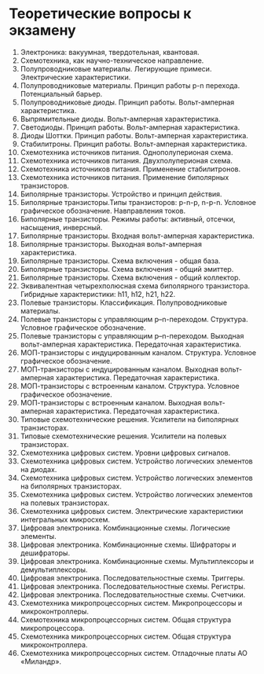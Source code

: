 # Теоретические вопросы к экзамену

1. Электроника: вакуумная, твердотельная, квантовая.
2. Схемотехника, как научно-техническое направление.
3. Полупроводниковые материалы. Легирующие примеси. Электрические характеристики.
4. Полупроводниковые материалы. Принцип работы p-n перехода. Потенциальный барьер.
5. Полупроводниковые диоды. Принцип работы. Вольт-амперная характеристика.
6. Выпрямительные диоды. Вольт-амперная характеристика.
7. Светодиоды. Принцип работы. Вольт-амперная характеристика.
8. Диоды Шоттки. Принцип работы. Вольт-амперная характеристика.
9. Стабилитроны. Принцип работы. Вольт-амперная характеристика.
10. Схемотехника источников питания. Однополуперионая схема.
11. Схемотехника источников питания. Двухполуперионая схема.
12. Схемотехника источников питания. Применение стабилитронов.
13. Схемотехника источников питания. Применение биполярных транзисторов.
14. Биполярные транзисторы. Устройство и принцип действия.
15. Биполярные транзисторы.Типы транзисторов: p-n-p, n-p-n. Условное графическое обозначение. Навправления токов.
16. Биполярные транзисторы. Режимы работы: активный, отсечки, насыщения, инверсный.
17. Биполярные транзисторы. Входная вольт-амперная характеристика.
18. Биполярные транзисторы. Выходная вольт-амперная характеристика.
19. Биполярные транзисторы. Схема включения - общая база.
20. Биполярные транзисторы. Схема включения - общий эмиттер.
21. Биполярные транзисторы. Схема включения - общий коллектор.
22. Эквивалентная четырехполюсная схема биполярного транзистора. Гибридные характеристики: h11, h12, h21, h22.
23. Полевые транзисторы. Классификация. Полупроводниковые материалы.
24. Полевые транзисторы с управляющим p–n-переходом. Структура. Условное графическое обозначение.
25. Полевые транзисторы с управляющим p–n-переходом. Выходная вольт-амперная характеристика. Передаточная характеристика.
26. МОП-транзисторы с индуцированным каналом. Структура. Условное графическое обозначение.
27. МОП-транзисторы с индуцированным каналом. Выходная вольт-амперная характеристика. Передаточная характеристика.
28. МОП-транзисторы с встроенным каналом. Структура. Условное графическое обозначение.
29. МОП-транзисторы с встроенным каналом. Выходная вольт-амперная характеристика. Передаточная характеристика.
30. Типовые схемотехнические решения. Усилители на биполярных транзисторах.
31. Типовые схемотехнические решения. Усилители на полевых транзисторах.
32. Схемотехника цифровых систем. Уровни цифровых сигналов.
33. Схемотехника цифровых систем. Устройство логических элементов на диодах.
34. Схемотехника цифровых систем. Устройство логических элементов на биполярных транзисторах.
34. Схемотехника цифровых систем. Устройство логических элементов на полевых транзисторах.
35. Схемотехника цифровых систем. Электрические характеристики интегральных микросхем.
36. Цифровая электроника. Комбинационные схемы. Логические элементы.
37. Цифровая электроника. Комбинационные схемы. Шифраторы и дешифраторы.
38. Цифровая электроника. Комбинационные схемы. Мультиплексоры и демультиплексоры.
39. Цифровая электроника. Последовательностные схемы. Триггеры.
40. Цифровая электроника. Последовательностные схемы. Регистры.
41. Цифровая электроника. Последовательностные схемы. Счетчики.
42. Схемотехника микропроцессорных систем. Микропроцессоры и микроконтроллеры.
43. Схемотехника микропроцессорных систем. Общая структура микропроцессора.
44. Схемотехника микропроцессорных систем. Общая структура микроконтроллера.
45. Схемотехника микропроцессорных систем. Отладочные платы АО «Миландр».
